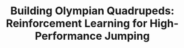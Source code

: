 ---
title: "Building Olympian Quadrupeds: Reinforcement Learning for High-Performance Jumping"
excerpt: "As a final project for our reinforcement learning class, this work explores enabling quadrupeds to perform athletic maneuvers like optimal leaps. Using advanced reward shaping and curriculum learning, we aim to enhance performance, generalization, and robustness across terrains, extending to maneuvers like long jumps."
year: "2024"
include_on_website: true
image: "jumping_quadrapeds.gif"
links_to_code: "https://github.com/Aryan-Naveen/IsaacLab/tree/184/anymal_env"
links_to_video: ""
links_to_website: ""
permalink: /portfolio/quadrapeds
---